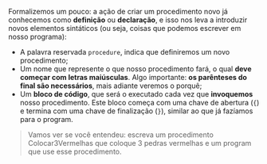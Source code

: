 Formalizemos um pouco: a ação de criar um procedimento novo já conhecemos como **definição** ou **declaração**, e isso nos leva a introduzir novos elementos sintáticos (ou seja, coisas que podemos escrever em nosso programa):

* A palavra reservada `procedure`, indica que definiremos um novo procedimento;
* Um nome que represente o que nosso procedimento fará, o qual **deve começar com letras maiúsculas**. Algo importante: **os parênteses do final são necessários**, mais adiante veremos o porquê;
* Um **bloco de código**, que será o executado cada vez que **invoquemos** nosso procedimento. Este bloco começa com uma chave de abertura (`{`) e termina com uma chave de finalização (`}`), similar ao que já fazíamos para o program.

> Vamos ver se você entendeu: escreva um procedimento Colocar3Vermelhas que coloque 3 pedras vermelhas e um program que use esse procedimento.
